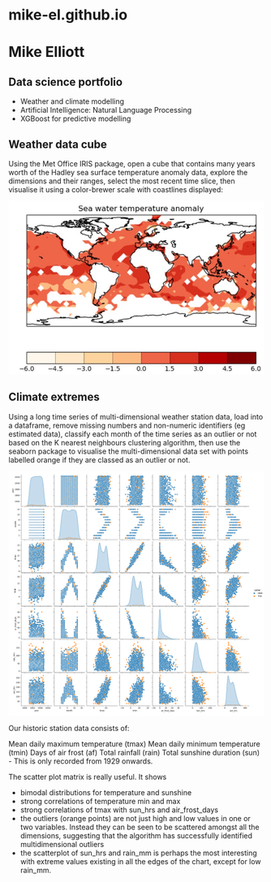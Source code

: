 # mike-el.github.io

# Mike Elliott
## Data science portfolio

 - Weather and climate modelling
 - Artificial Intelligence: Natural Language Processing
 - XGBoost for predictive modelling

## Weather data cube
Using the Met Office IRIS package, open a cube that contains many years worth of the Hadley sea surface temperature anomaly data, explore the dimensions and their ranges, select the most recent time slice, then visualise it using a color-brewer scale with coastlines displayed:

![](https://github.com/mike-el/mike-el.github.io/blob/main/images/hadley_last_slice.jpg)

## Climate extremes
Using a long time series of multi-dimensional weather station data, load into a dataframe, remove missing numbers and non-numeric identifiers (eg estimated data), classify each month of the time series as an outlier or not based on the K nearest neighbours clustering algorithm, then use the seaborn package to visualise the multi-dimensional data set with points labelled orange if they are classed as an outlier or not.

![](https://github.com/mike-el/mike-el.github.io/blob/main/images/oxford_scatterplot_outliers.png)

Our historic station data consists of:

 Mean daily maximum temperature (tmax)
 Mean daily minimum temperature (tmin)
 Days of air frost (af)
 Total rainfall (rain)
 Total sunshine duration (sun) - This is only recorded from 1929 onwards.

The scatter plot matrix is really useful. It shows
 - bimodal distributions for temperature and sunshine
 - strong correlations of temperature min and max
 - strong correlations of tmax with sun_hrs and air_frost_days
 - the outliers (orange points) are not just high and low values in one or two variables. Instead they can be seen to be scattered amongst all the dimensions, suggesting that the algorithm has successfully identified multidimensional outliers
 - the scatterplot of sun_hrs and rain_mm is perhaps the most interesting with extreme values existing in all the edges of the chart, except for low rain_mm.



